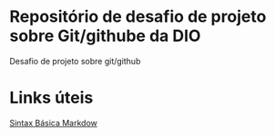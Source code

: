# Repositório de desafio de projeto sobre Git/githube da DIO
Desafio de projeto sobre git/github

# Links úteis
[Sintax Básica Markdow](https://www.markdownguide.org/)
